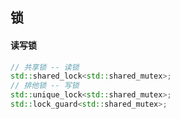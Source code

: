 ## 锁

#### 读写锁

```c++
// 共享锁 -- 读锁
std::shared_lock<std::shared_mutex>;
// 排他锁 -- 写锁
std::unique_lock<std::shared_mutex>; 
std::lock_guard<std::shared_mutex>;  
```

